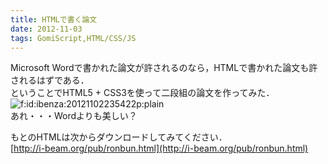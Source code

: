 ```yaml
---
title: HTMLで書く論文
date: 2012-11-03
tags: GomiScript,HTML/CSS/JS
---
```


Microsoft Wordで書かれた論文が許されるのなら，HTMLで書かれた論文も許されるはずである．<br />
ということでHTML5 + CSS3を使って二段組の論文を作ってみた．<br /><span itemscope itemtype="http://schema.org/Photograph"><img src="http://cdn-ak.f.st-hatena.com/images/fotolife/i/ibenza/20121102/20121102235422.png" alt="f:id:ibenza:20121102235422p:plain" title="f:id:ibenza:20121102235422p:plain" class="hatena-fotolife" itemprop="image"></span><br />
あれ・・・Wordよりも美しい？

もとのHTMLは次からダウンロードしてみてください．<br />[http://i-beam.org/pub/ronbun.html](http://i-beam.org/pub/ronbun.html)

